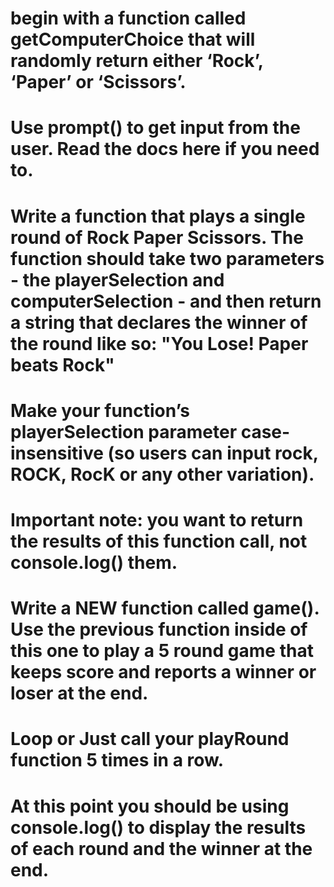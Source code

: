 # begin with a function called getComputerChoice that will randomly return either ‘Rock’, ‘Paper’ or ‘Scissors’. 

# Use prompt() to get input from the user. Read the docs here if you need to.

# Write a function that plays a single round of Rock Paper Scissors. The function should take two parameters - the playerSelection and computerSelection - and then return a string that declares the winner of the round like so: "You Lose! Paper beats Rock"

# Make your function’s playerSelection parameter case-insensitive (so users can input rock, ROCK, RocK or any other variation).

# Important note: you want to return the results of this function call, not console.log() them.

# Write a NEW function called game(). Use the previous function inside of this one to play a 5 round game that keeps score and reports a winner or loser at the end.

# Loop or  Just call your playRound function 5 times in a row. 

# At this point you should be using console.log() to display the results of each round and the winner at the end.


